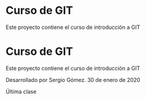 # Curso de GIT

Este proyecto contiene el curso de introducción a GIT

# Curso de GIT

Este proyecto contiene el curso de introducción a GIT

Desarrollado por Sergio Gómez.
30 de enero de 2020

Última clase

